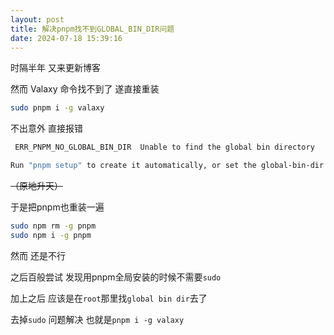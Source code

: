 ```yaml
---
layout: post
title: 解决pnpm找不到GLOBAL_BIN_DIR问题
date: 2024-07-18 15:39:16
---
```


时隔半年 又来更新博客

然而 Valaxy 命令找不到了 遂直接重装

```bash
sudo pnpm i -g valaxy
```

不出意外 直接报错

```bash
 ERR_PNPM_NO_GLOBAL_BIN_DIR  Unable to find the global bin directory

Run "pnpm setup" to create it automatically, or set the global-bin-dir setting, or the PNPM_HOME env variable. The global bin directory should be in the PATH.
```

~~（原地升天）~~

于是把pnpm也重装一遍

```bash
sudo npm rm -g pnpm
sudo npm i -g pnpm
```

然而 还是不行

之后百般尝试 发现用pnpm全局安装的时候不需要`sudo`

加上之后 应该是在`root`那里找`global bin dir`去了

去掉`sudo` 问题解决 也就是`pnpm i -g valaxy`